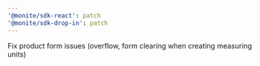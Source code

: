 ```yaml
---
'@monite/sdk-react': patch
'@monite/sdk-drop-in': patch
---
```


Fix product form issues (overflow, form clearing when creating measuring units)
